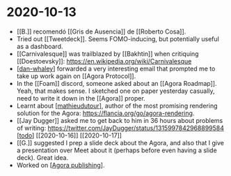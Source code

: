 # 2020-10-13

 - [[B.]] recomendó [[Gris de Ausencia]] de [[Roberto Cosa]].
 - Tried out [[Tweetdeck]]. Seems FOMO-inducing, but potentially useful as a dashboard.
 - [[Carnivalesque]] was trailblazed by [[Bakhtin]] when critiquing [[Doestoevsky]]: https://en.wikipedia.org/wiki/Carnivalesque
 - [[dan-whaley]] forwarded a very interesting email that prompted me to take up work again on [[Agora Protocol]].
 - In the [[Foam]] discord, someone asked about an [[Agora Roadmap]]. Yeah, that makes sense. I sketched one on paper yesterday casually, need to write it down in the [[Agora]] proper.
 - Learnt about [[mathieudutour]], author of the most promising rendering solution for the Agora: https://flancia.org/go/agora-rendering.
 - [[Jay Dugger]] asked me to get back to him in 36 hours about problems of writing: https://twitter.com/JayDugger/status/1315997842968899584 [[todo]] [[2020-10-16]] [[2020-10-17]]
 - [[G.]] suggested I prep a slide deck about the Agora, and also that I give a presentation over Meet about it (perhaps before even having a slide deck). Great idea.
 - Worked on [[Agora publishing]].

[//begin]: # "Autogenerated link references for markdown compatibility"
[dan-whaley]: ../dan-whaley "Dan Whaley"
[mathieudutour]: ../mathieudutour "Mathieudutour"
[todo]: ../todo "Todo"
[Agora publishing]: ../agora-publishing "Agora Publishing"
[//end]: # "Autogenerated link references"
